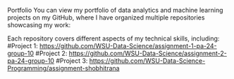 Portfolio
You can view my portfolio of data analytics and machine learning projects on my GitHub, where I have organized multiple repositories showcasing my work:

Each repository covers different aspects of my technical skills, including:
#Project 1: https://github.com/WSU-Data-Science/assignment-1-pa-24-group-10
#Project 2: https://github.com/WSU-Data-Science/assignment-2-pa-24-group-10
#Project 3: https://github.com/WSU-Data-Science-Programming/assignment-shobhitrana
